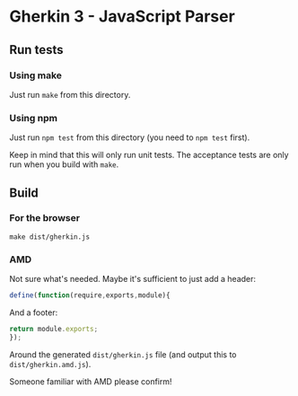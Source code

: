 # Gherkin 3 - JavaScript Parser

## Run tests

### Using make

Just run `make` from this directory.

### Using npm

Just run `npm test` from this directory (you need to `npm test` first).

Keep in mind that this will only run unit tests. The acceptance tests are only
run when you build with `make`.

## Build

### For the browser

    make dist/gherkin.js

### AMD

Not sure what's needed. Maybe it's sufficient to just add a header:

```javascript
define(function(require,exports,module){
```

And a footer:

```javascript
return module.exports;
});
```

Around the generated `dist/gherkin.js` file (and output this to `dist/gherkin.amd.js`).

Someone familiar with AMD please confirm!
